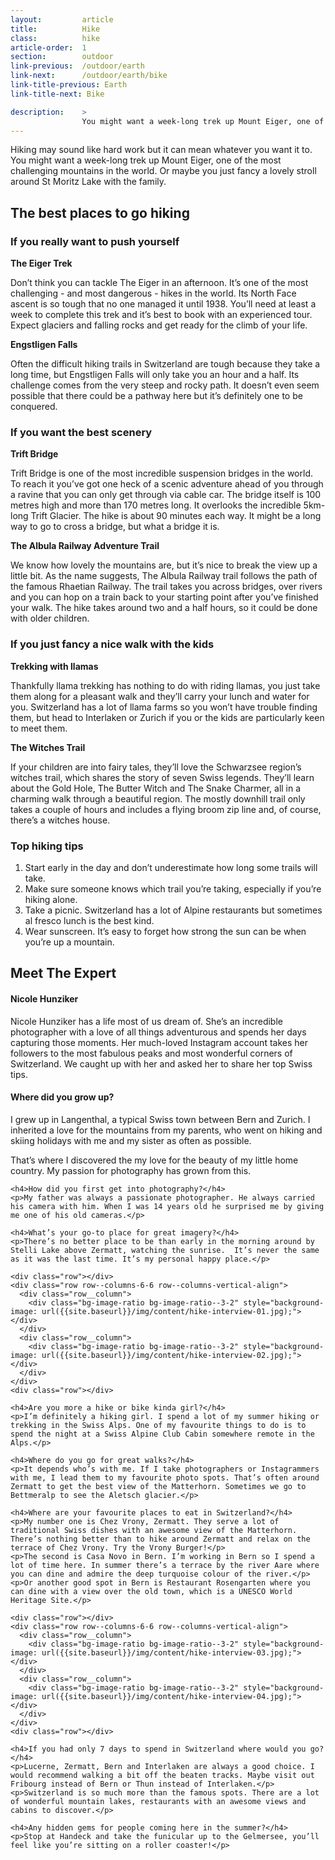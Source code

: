 ```yaml
---
layout:         article
title:          Hike
class:          hike
article-order:  1
section:        outdoor
link-previous:  /outdoor/earth
link-next:      /outdoor/earth/bike
link-title-previous: Earth
link-title-next: Bike

description:    >
                You might want a week-long trek up Mount Eiger, one of the most challenging mountains in the world. Or maybe you just fancy a lovely stroll around St Moritz Lake with the family.
---
```



<p class="row lead-paragraph">Hiking may sound like hard work but it can mean whatever you want it to. You might want a week-long trek up Mount Eiger, one of the most challenging mountains in the world. Or maybe you just fancy a lovely stroll around St Moritz Lake with the family.</p>

<div class="section--padding-top">
  <h2 class="line-title"><span>The best places to go hiking</span></h2>

  <h3 class="row non-cap">If you really want to push yourself</h3>
  <div class="row row--columns-4-8-gutters row--columns-vertical-align">
    <div class="row__column">
      <div class="bg-image-ratio bg-image-ratio--3-2" style="background-image: url({{site.baseurl}}/img/content/the-eiger-trek.jpg);"></div>
    </div>
    <div class="row__column">
      <strong>The Eiger Trek</strong>
      <p>Don’t think you can tackle The Eiger in an afternoon. It’s one of the most challenging - and most dangerous - hikes in the world. Its North Face ascent is so tough that no one managed it until 1938. You’ll need at least a week to complete this trek and it’s best to book with an experienced tour. Expect glaciers and falling rocks and get ready for the climb of your life.</p>
    </div>
  </div>
  <div class="row row--columns-4-8-gutters row--columns-vertical-align">
    <div class="row__column">
      <div class="bg-image-ratio bg-image-ratio--3-2" style="background-image: url({{site.baseurl}}/img/content/engstligen-falls.jpg);"></div>
    </div>
    <div class="row__column">
    <strong>Engstligen Falls</strong>
      <p>Often the difficult hiking trails in Switzerland are tough because they take a long time, but Engstligen Falls will only take you an hour and a half. Its challenge comes from the very steep and rocky path. It doesn’t even seem possible that there could be a pathway here but it’s definitely one to be conquered.</p>
    </div>
  </div>


  <h3 class="row non-cap">If you want the best scenery</h3>
  <div class="row row--columns-4-8-gutters row--columns-vertical-align">
    <div class="row__column">
      <div class="bg-image-ratio bg-image-ratio--3-2" style="background-image: url({{site.baseurl}}/img/content/trift-bridge.jpg);"></div>
    </div>
    <div class="row__column">
      <strong>Trift Bridge</strong>
      <p>Trift Bridge is one of the most incredible suspension bridges in the world. To reach it you’ve got one heck of a scenic adventure ahead of you through a ravine that you can only get through via cable car. The bridge itself is 100 metres high and more than 170 metres long. It overlooks the incredible 5km-long Trift Glacier. The hike is about 90 minutes each way. It might be a long way to go to cross a bridge, but what a bridge it is.</p>
    </div>
  </div>
  <div class="row row--columns-4-8-gutters row--columns-vertical-align">
    <div class="row__column">
      <div class="bg-image-ratio bg-image-ratio--3-2" style="background-image: url({{site.baseurl}}/img/content/the-albula-railway-adventure-trail.jpg);"></div>
   </div>
    <div class="row__column">
      <strong>The Albula Railway Adventure Trail</strong>
      <p>We know how lovely the mountains are, but it’s nice to break the view up a little bit. As the name suggests, The Albula Railway trail follows the path of the famous Rhaetian Railway. The trail takes you across bridges, over rivers and you can hop on a train back to your starting point after you’ve finished your walk. The hike takes around two and a half hours, so it could be done with older children.</p>
    </div>
  </div>

  <h3 class="row non-cap">If you just fancy a nice walk with the kids</h3>
  <div class="row row--columns-4-8-gutters row--columns-vertical-align">
    <div class="row__column">
      <div class="bg-image-ratio bg-image-ratio--3-2" style="background-image: url({{site.baseurl}}/img/content/trekking-with-llamas.jpg);"></div>
   </div>
    <div class="row__column">
      <strong>Trekking with llamas</strong>
      <p>Thankfully llama trekking has nothing to do with riding llamas, you just take them along for a pleasant walk and they’ll carry your lunch and water for you. Switzerland has a lot of llama farms so you won’t have trouble finding them, but head to Interlaken or Zurich if you or the kids are particularly keen to meet them.</p>
    </div>
  </div>
  <div class="row row--columns-4-8-gutters row--columns-vertical-align">
    <div class="row__column">
      <div class="bg-image-ratio bg-image-ratio--3-2" style="background-image: url({{site.baseurl}}/img/content/the-witches-trail.jpg);"></div>
   </div>
    <div class="row__column">
      <strong>The Witches Trail</strong>
      <p>If your children are into fairy tales, they’ll love the Schwarzsee region’s witches trail, which shares the story of seven Swiss legends. They’ll learn about the Gold Hole, The Butter Witch and The Snake Charmer, all in a charming walk through a beautiful region. The mostly downhill trail only takes a couple of hours and includes a flying broom zip line and, of course, there’s a witches house.</p>
    </div>
  </div>
</div>


<div class="section--padding-top">
  <div class="top-tips row bg-color">
    <h3>Top hiking tips</h3>
    <ol>
      <li>Start early in the day and don’t underestimate how long some trails will take.</li>
      <li>Make sure someone knows which trail you’re taking, especially if you’re hiking alone.</li>
      <li>Take a picnic. Switzerland has a lot of Alpine restaurants but sometimes al fresco lunch is the best kind.</li>
      <li>Wear sunscreen. It’s easy to forget how strong the sun can be when you’re up a mountain.</li>
    </ol>
  </div>
</div>


<div id="interview" class="section--padding-top">
  <h2 class="line-title"><span>Meet The Expert</span></h2>
  <div class="row row--columns-4-8-gutters row--columns-vertical-align">
    <div class="row__column">
      <div class="bg-image-ratio bg-image-ratio--1-1" style="background-image: url('{{site.baseurl}}/img/content/nicole-hunziker.jpg');"></div>
    </div>
    <div class="row__column">
      <h4>Nicole Hunziker</h4>
      <p>Nicole Hunziker has a life most of us dream of. She’s an incredible photographer with a love of all things adventurous and spends her days capturing those moments. Her much-loved Instagram account takes her followers to the most fabulous peaks and most wonderful corners of Switzerland. We caught up with her and asked her to share her top Swiss tips.</p>
    </div>
  </div>
  <div class="row">
    <h4>Where did you grow up?</h4>
    <p>I grew up in Langenthal, a typical Swiss town between Bern and Zurich. I inherited a love for the mountains from my parents, who went on hiking and skiing holidays with me and my sister as often as possible.</p>
    <p>That’s where I discovered the my love for the beauty of my little home country. My passion for photography has grown from this.</p>

    <h4>How did you first get into photography?</h4>
    <p>My father was always a passionate photographer. He always carried his camera with him. When I was 14 years old he surprised me by giving me one of his old cameras.</p>

    <h4>What’s your go-to place for great imagery?</h4>
    <p>There’s no better place to be than early in the morning around by Stelli Lake above Zermatt, watching the sunrise.  It’s never the same as it was the last time. It’s my personal happy place.</p>

    <div class="row"></div>
    <div class="row row--columns-6-6 row--columns-vertical-align">
      <div class="row__column">
        <div class="bg-image-ratio bg-image-ratio--3-2" style="background-image: url({{site.baseurl}}/img/content/hike-interview-01.jpg);"></div>
      </div>
      <div class="row__column">
        <div class="bg-image-ratio bg-image-ratio--3-2" style="background-image: url({{site.baseurl}}/img/content/hike-interview-02.jpg);"></div>
      </div>
    </div>
    <div class="row"></div>

    <h4>Are you more a hike or bike kinda girl?</h4>
    <p>I’m definitely a hiking girl. I spend a lot of my summer hiking or trekking in the Swiss Alps. One of my favourite things to do is to spend the night at a Swiss Alpine Club Cabin somewhere remote in the Alps.</p>

    <h4>Where do you go for great walks?</h4>
    <p>It depends who’s with me. If I take photographers or Instagrammers with me, I lead them to my favourite photo spots. That’s often around Zermatt to get the best view of the Matterhorn. Sometimes we go to Bettmeralp to see the Aletsch glacier.</p>

    <h4>Where are your favourite places to eat in Switzerland?</h4>
    <p>My number one is Chez Vrony, Zermatt. They serve a lot of traditional Swiss dishes with an awesome view of the Matterhorn. There’s nothing better than to hike around Zermatt and relax on the terrace of Chez Vrony. Try the Vrony Burger!</p>
    <p>The second is Casa Novo in Bern. I’m working in Bern so I spend a lot of time here. In summer there’s a terrace by the river Aare where you can dine and admire the deep turquoise colour of the river.</p>
    <p>Or another good spot in Bern is Restaurant Rosengarten where you can dine with a view over the old town, which is a UNESCO World Heritage Site.</p>

    <div class="row"></div>
    <div class="row row--columns-6-6 row--columns-vertical-align">
      <div class="row__column">
        <div class="bg-image-ratio bg-image-ratio--3-2" style="background-image: url({{site.baseurl}}/img/content/hike-interview-03.jpg);"></div>
      </div>
      <div class="row__column">
        <div class="bg-image-ratio bg-image-ratio--3-2" style="background-image: url({{site.baseurl}}/img/content/hike-interview-04.jpg);"></div>
      </div>
    </div>
    <div class="row"></div>

    <h4>If you had only 7 days to spend in Switzerland where would you go?</h4>
    <p>Lucerne, Zermatt, Bern and Interlaken are always a good choice. I would recommend walking a bit off the beaten tracks. Maybe visit out Fribourg instead of Bern or Thun instead of Interlaken.</p>
    <p>Switzerland is so much more than the famous spots. There are a lot of wonderful mountain lakes, restaurants with an awesome views and cabins to discover.</p>

    <h4>Any hidden gems for people coming here in the summer?</h4>
    <p>Stop at Handeck and take the funicular up to the Gelmersee, you’ll feel like you’re sitting on a roller coaster!</p>
  </div>
</div>